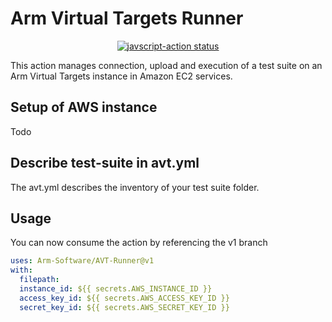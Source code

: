 # Arm Virtual Targets Runner

<p align="center">
  <a href="https://github.com/Arm-Software/AVT-AMI/actions"><img alt="javscript-action status" src="https://github.com/Arm-Software/AVT-AMI/workflows/units-test/badge.svg"></a>
</p>

This action manages connection, upload and execution of a test suite on an Arm Virtual Targets instance in Amazon EC2 services.

## Setup of AWS instance

Todo


## Describe test-suite in avt.yml

The avt.yml describes the inventory of your test suite folder.


## Usage

You can now consume the action by referencing the v1 branch

```yaml
uses: Arm-Software/AVT-Runner@v1
with:
  filepath:
  instance_id: ${{ secrets.AWS_INSTANCE_ID }}
  access_key_id: ${{ secrets.AWS_ACCESS_KEY_ID }}
  secret_key_id: ${{ secrets.AWS_SECRET_KEY_ID }}
```
